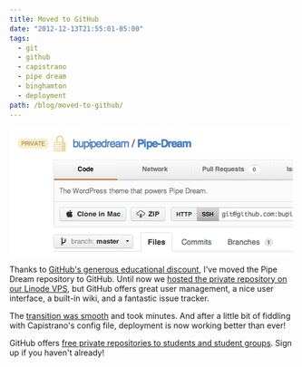 ```yaml
---
title: Moved to GitHub
date: "2012-12-13T21:55:01-05:00"
tags:
  - git
  - github
  - capistrano
  - pipe dream
  - binghamton
  - deployment
path: /blog/moved-to-github/
---
```


![Screenshot of Pipe Dream repository](./pipe-dream-repository.png)

Thanks to [GitHub's generous educational discount](https://github.com/edu), I've moved the Pipe Dream repository to GitHub. Until now we [hosted the private repository on our Linode VPS](https://danoc.me/blog/pipe-dream-server/), but GitHub offers great user management, a nice user interface, a built-in wiki, and a fantastic issue tracker.

The [transition was smooth](http://kovshenin.com/2011/transfer-your-existing-git-repository-to-github/) and took minutes. And after a little bit of fiddling with Capistrano's config file, deployment is now working better than ever!

GitHub offers [free private repositories to students and student groups](https://github.com/edu). Sign up if you haven't already!
